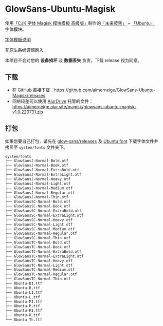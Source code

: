 # GlowSans-Ubuntu-Magisk

使用[「CJK 字体 Magisk 模块模板 高级版」](https://github.com/lxgw/advanced-cjk-font-magisk-module-template)制作的[「未来荧黑」](https://github.com/welai/glow-sans) + [「Ubuntu」](https://design.ubuntu.com/font/)字体模块。

[字体模板说明](README-lxgw.md)

非原生系统谨慎刷入

本项目不会对您的 **设备损坏** 及 **数据丢失** 负责，下载 release 视为同意。

## 下载

- 在 GitHub 直接下载：<https://github.com/aimerneige/GlowSans-Ubuntu-Magisk/releases>
- 网络较差可以使用 [AiurDrive](https://github.com/AiursoftWeb/AiurDrive) 托管的文件：<https://aimerneige.aiur.site/magisk/glowsans-ubuntu-magisk-v1.0.220731.zip>

## 打包

如果您要自己打包，请先在 [glow-sans/releases](https://github.com/welai/glow-sans/releases) 及 [Ubuntu font](https://design.ubuntu.com/font/) 下载字体文件并拷贝至 `system/fonts` 文件夹下。

```bash
system/fonts
├── GlowSansJ-Normal-Bold.otf
├── GlowSansJ-Normal-Book.otf
├── GlowSansJ-Normal-ExtraBold.otf
├── GlowSansJ-Normal-ExtraLight.otf
├── GlowSansJ-Normal-Heavy.otf
├── GlowSansJ-Normal-Light.otf
├── GlowSansJ-Normal-Medium.otf
├── GlowSansJ-Normal-Regular.otf
├── GlowSansJ-Normal-Thin.otf
├── GlowSansSC-Normal-Bold.otf
├── GlowSansSC-Normal-Book.otf
├── GlowSansSC-Normal-ExtraBold.otf
├── GlowSansSC-Normal-ExtraLight.otf
├── GlowSansSC-Normal-Heavy.otf
├── GlowSansSC-Normal-Light.otf
├── GlowSansSC-Normal-Medium.otf
├── GlowSansSC-Normal-Regular.otf
├── GlowSansSC-Normal-Thin.otf
├── GlowSansTC-Normal-Bold.otf
├── GlowSansTC-Normal-Book.otf
├── GlowSansTC-Normal-ExtraBold.otf
├── GlowSansTC-Normal-ExtraLight.otf
├── GlowSansTC-Normal-Heavy.otf
├── GlowSansTC-Normal-Light.otf
├── GlowSansTC-Normal-Medium.otf
├── GlowSansTC-Normal-Regular.otf
├── GlowSansTC-Normal-Thin.otf
├── Ubuntu-BI.ttf
├── Ubuntu-B.ttf
├── Ubuntu-LI.ttf
├── Ubuntu-L.ttf
├── Ubuntu-MI.ttf
├── Ubuntu-M.ttf
├── Ubuntu-RI.ttf
├── Ubuntu-R.ttf
└── Ubuntu-Th.ttf
```